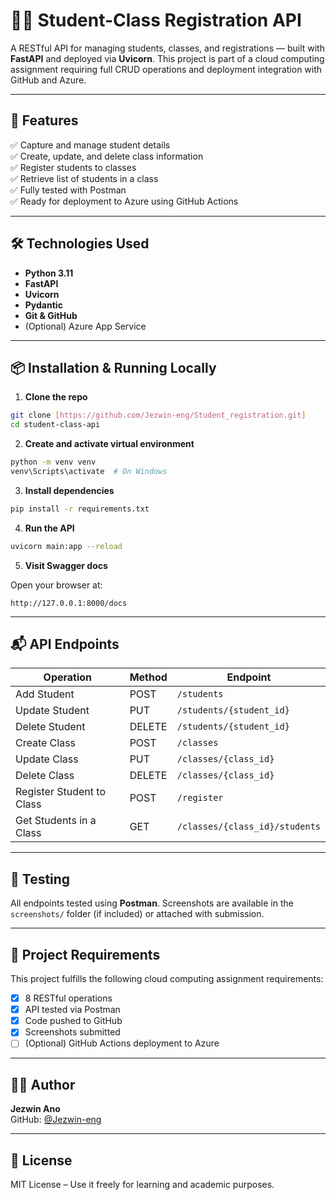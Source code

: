 
# 🧑‍🎓 Student-Class Registration API

A RESTful API for managing students, classes, and registrations — built with **FastAPI** and deployed via **Uvicorn**. This project is part of a cloud computing assignment requiring full CRUD operations and deployment integration with GitHub and Azure.

---

## 🚀 Features

✅ Capture and manage student details  
✅ Create, update, and delete class information  
✅ Register students to classes  
✅ Retrieve list of students in a class  
✅ Fully tested with Postman  
✅ Ready for deployment to Azure using GitHub Actions

---

## 🛠️ Technologies Used

- **Python 3.11**
- **FastAPI**
- **Uvicorn**
- **Pydantic**
- **Git & GitHub**
- (Optional) Azure App Service

---

## 📦 Installation & Running Locally

1. **Clone the repo**

```bash
git clone [https://github.com/Jezwin-eng/Student_registration.git]
cd student-class-api
```

2. **Create and activate virtual environment**

```bash
python -m venv venv
venv\Scripts\activate  # On Windows
```

3. **Install dependencies**

```bash
pip install -r requirements.txt
```

4. **Run the API**

```bash
uvicorn main:app --reload
```

5. **Visit Swagger docs**

Open your browser at:  
```
http://127.0.0.1:8000/docs
```

---

## 📬 API Endpoints

| Operation                    | Method | Endpoint                          |
|-----------------------------|--------|-----------------------------------|
| Add Student                 | POST   | `/students`                       |
| Update Student              | PUT    | `/students/{student_id}`          |
| Delete Student              | DELETE | `/students/{student_id}`          |
| Create Class                | POST   | `/classes`                        |
| Update Class                | PUT    | `/classes/{class_id}`             |
| Delete Class                | DELETE | `/classes/{class_id}`             |
| Register Student to Class   | POST   | `/register`                       |
| Get Students in a Class     | GET    | `/classes/{class_id}/students`    |

---

## 🧪 Testing

All endpoints tested using **Postman**. Screenshots are available in the `screenshots/` folder (if included) or attached with submission.

---

## 📄 Project Requirements

This project fulfills the following cloud computing assignment requirements:

- [x] 8 RESTful operations
- [x] API tested via Postman
- [x] Code pushed to GitHub
- [x] Screenshots submitted
- [ ] (Optional) GitHub Actions deployment to Azure

---

## 👨‍💻 Author

**Jezwin Ano**  
GitHub: [@Jezwin-eng](https://github.com/Jezwin-eng)

---

## 📜 License

MIT License – Use it freely for learning and academic purposes.

